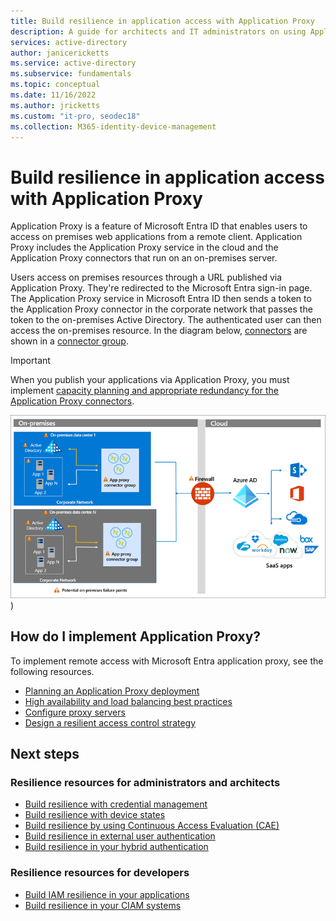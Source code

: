 ```yaml
---
title: Build resilience in application access with Application Proxy
description: A guide for architects and IT administrators on using Application Proxy for resilient access to on-premises applications
services: active-directory
author: janicericketts
ms.service: active-directory
ms.subservice: fundamentals
ms.topic: conceptual
ms.date: 11/16/2022
ms.author: jricketts
ms.custom: "it-pro, seodec18"
ms.collection: M365-identity-device-management
---
```

# Build resilience in application access with Application Proxy

Application Proxy is a feature of Microsoft Entra ID that enables users to access on premises web applications from a remote client. Application Proxy includes the Application Proxy service in the cloud and the Application Proxy connectors that run on an on-premises server. 

Users access on premises resources through a URL published via Application Proxy. They're redirected to the Microsoft Entra sign-in page. The Application Proxy service in Microsoft Entra ID then sends a token to the Application Proxy connector in the corporate network that passes the token to the on-premises Active Directory. The authenticated user can then access the on-premises resource. In the diagram below, [connectors](~/identity/app-proxy/application-proxy-connectors.md) are shown in a [connector group](~/identity/app-proxy/application-proxy-connector-groups.md).

> [!IMPORTANT]
> When you publish your applications via Application Proxy, you must implement [capacity planning and appropriate redundancy for the Application Proxy connectors](~/identity/app-proxy/application-proxy-connectors.md#capacity-planning).

![Architecture diagram of Application y](./media/resilience-on-prem-access/admin-resilience-app-proxy.png))

## How do I implement Application Proxy?

To implement remote access with Microsoft Entra application proxy, see the following resources.

* [Planning an Application Proxy deployment](~/identity/app-proxy/conceptual-deployment-plan.md)
* [High availability and load balancing best practices](~/identity/app-proxy/application-proxy-high-availability-load-balancing.md)
* [Configure proxy servers](~/identity/app-proxy/application-proxy-configure-connectors-with-proxy-servers.md)
* [Design a resilient access control strategy](~/identity/authentication/concept-resilient-controls.md)

## Next steps

### Resilience resources for administrators and architects
 
* [Build resilience with credential management](resilience-in-credentials.md)
* [Build resilience with device states](resilience-with-device-states.md)
* [Build resilience by using Continuous Access Evaluation (CAE)](resilience-with-continuous-access-evaluation.md)
* [Build resilience in external user authentication](resilience-b2b-authentication.md)
* [Build resilience in your hybrid authentication](resilience-in-hybrid.md)

### Resilience resources for developers

* [Build IAM resilience in your applications](resilience-app-development-overview.md)
* [Build resilience in your CIAM systems](resilience-b2c.md)
